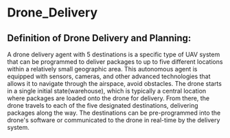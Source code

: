 # Drone_Delivery
## Definition of Drone Delivery and Planning:

 A drone delivery agent with 5 destinations is a specific type of UAV 
system that can be programmed to deliver packages to up to five different 
locations within a relatively small geographic area. This autonomous agent
is equipped with sensors, cameras, and other advanced technologies that 
allows it to navigate through the airspace, avoid obstacles.
 The drone starts in a single initial state(warehouse), which is typically 
a central location where packages are loaded onto the drone for delivery. 
From there, the drone travels to each of the five designated destinations, 
delivering packages along the way. The destinations can be pre-programmed 
into the drone's software or communicated to the drone in real-time by the 
delivery system.

